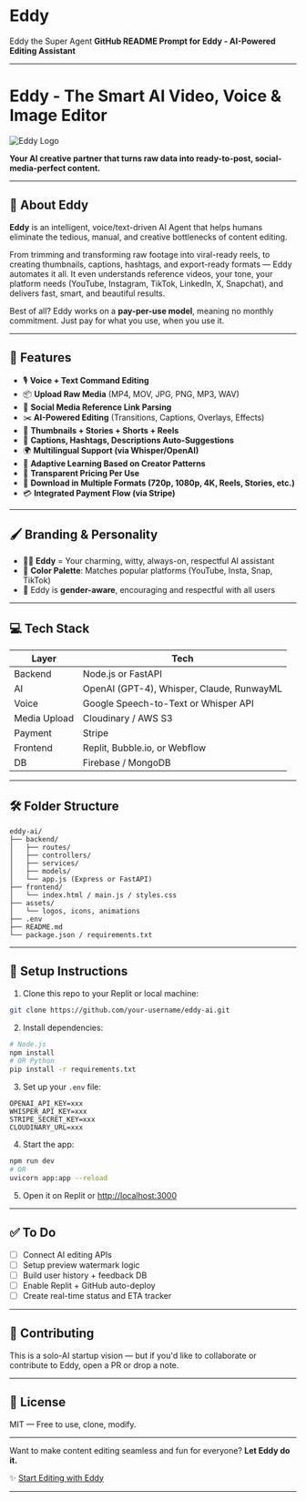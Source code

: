 # Eddy
Eddy the Super Agent 
**GitHub README Prompt for Eddy - AI-Powered Editing Assistant**

---

# Eddy - The Smart AI Video, Voice & Image Editor

![Eddy Logo](link-to-logo-if-available)

**Your AI creative partner that turns raw data into ready-to-post, social-media-perfect content.**

---

## 🚀 About Eddy

**Eddy** is an intelligent, voice/text-driven AI Agent that helps humans eliminate the tedious, manual, and creative bottlenecks of content editing.

From trimming and transforming raw footage into viral-ready reels, to creating thumbnails, captions, hashtags, and export-ready formats — Eddy automates it all. It even understands reference videos, your tone, your platform needs (YouTube, Instagram, TikTok, LinkedIn, X, Snapchat), and delivers fast, smart, and beautiful results.

Best of all? Eddy works on a **pay-per-use model**, meaning no monthly commitment. Just pay for what you use, when you use it.

---

## 🔧 Features

* 🎙 **Voice + Text Command Editing**
* 📦 **Upload Raw Media** (MP4, MOV, JPG, PNG, MP3, WAV)
* 🔗 **Social Media Reference Link Parsing**
* ✂️ **AI-Powered Editing** (Transitions, Captions, Overlays, Effects)
* 🎨 **Thumbnails + Stories + Shorts + Reels**
* 💬 **Captions, Hashtags, Descriptions Auto-Suggestions**
* 🌍 **Multilingual Support (via Whisper/OpenAI)**
* 🧠 **Adaptive Learning Based on Creator Patterns**
* 💸 **Transparent Pricing Per Use**
* 💾 **Download in Multiple Formats (720p, 1080p, 4K, Reels, Stories, etc.)**
* 💳 **Integrated Payment Flow (via Stripe)**

---

## 🖌️ Branding & Personality

* 🧑‍🚀 **Eddy** = Your charming, witty, always-on, respectful AI assistant
* 🎨 **Color Palette**: Matches popular platforms (YouTube, Insta, Snap, TikTok)
* 🧠 Eddy is **gender-aware**, encouraging and respectful with all users

---

## 💻 Tech Stack

| Layer        | Tech                                      |
| ------------ | ----------------------------------------- |
| Backend      | Node.js or FastAPI                        |
| AI           | OpenAI (GPT-4), Whisper, Claude, RunwayML |
| Voice        | Google Speech-to-Text or Whisper API      |
| Media Upload | Cloudinary / AWS S3                       |
| Payment      | Stripe                                    |
| Frontend     | Replit, Bubble.io, or Webflow             |
| DB           | Firebase / MongoDB                        |

---

## 🛠 Folder Structure

```
eddy-ai/
├── backend/
│   ├── routes/
│   ├── controllers/
│   ├── services/
│   ├── models/
│   └── app.js (Express or FastAPI)
├── frontend/
│   └── index.html / main.js / styles.css
├── assets/
│   └── logos, icons, animations
├── .env
├── README.md
└── package.json / requirements.txt
```

---

## 🔗 Setup Instructions

1. Clone this repo to your Replit or local machine:

```bash
git clone https://github.com/your-username/eddy-ai.git
```

2. Install dependencies:

```bash
# Node.js
npm install
# OR Python
pip install -r requirements.txt
```

3. Set up your `.env` file:

```env
OPENAI_API_KEY=xxx
WHISPER_API_KEY=xxx
STRIPE_SECRET_KEY=xxx
CLOUDINARY_URL=xxx
```

4. Start the app:

```bash
npm run dev
# OR
uvicorn app:app --reload
```

5. Open it on Replit or [http://localhost:3000](http://localhost:3000)

---

## ✅ To Do

* [ ] Connect AI editing APIs
* [ ] Setup preview watermark logic
* [ ] Build user history + feedback DB
* [ ] Enable Replit + GitHub auto-deploy
* [ ] Create real-time status and ETA tracker

---

## 🤝 Contributing

This is a solo-AI startup vision — but if you'd like to collaborate or contribute to Eddy, open a PR or drop a note.

---

## 📃 License

MIT — Free to use, clone, modify.

---

Want to make content editing seamless and fun for everyone? **Let Eddy do it.**

✨ [Start Editing with Eddy](https://replit.com/@letsworkrv/EditorAI)

---
